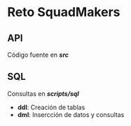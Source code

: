 # Reto SquadMakers
## API
Código fuente en ***src***
## SQL
Consultas en ***scripts/sql***
* **ddl**: Creación de tablas
* **dml**: Insercción de datos y consultas
